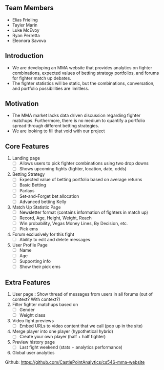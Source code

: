## Team Members
- Elias Frieling
- Tayler Marin
- Luke McEvoy
- Ryan Perretta
- Eleonora Savova

## Introduction

- We are developing an MMA website that provides analytics on fighter combinations, expected values of betting strategy portfolios, and forums for fighter match up debates. 
- The fighter statistics will be static, but the combinations, conversation, and portfolio possibilities are limitless.

## Motivation

- The MMA market lacks data driven discussion regarding fighter matchups. Furthermore, there is no medium to quantify a portfolio spread through different betting strategies.
- We are looking to fill that void with our project

## Core Features

1. Landing page
    - [ ] Allows users to pick fighter combinations using two drop downs
    - [ ] Shows upcoming fights (fighter, location, date, odds)
2. Betting Strategy
    - [ ] Expected value of betting portfolio based on average returns
    - [ ] Basic Betting
    - [ ] Parlays 
    - [ ] Set-and-Forget bet allocation
    - [ ] Advanced betting Kelly
3. Match Up Statistic Page
    - [ ] Newsletter format (contains information of fighters in match up)
    - [ ] Record, Age, Height, Weight, Reach
    - [ ] Win probability, Vegas Money Lines, By Decision, etc.
    - [ ] Pick ems
4. Forum exclusively for this fight
    - [ ] Ability to edit and delete messages
5. User Profile Page
    - [ ] Name
    - [ ] Age
    - [ ] Supporting info
    - [ ] Show their pick ems

## Extra Features

1. User page : Show thread of messages from users in all forums (out of context? With context?)
2. Filter fighter matchups based on
    - [ ] Gender
    - [ ] Weight class
3. Video fight previews
    - [ ] Embed URLs to video content that we call (pop up in the site)
4. Merge player into one player (hypothetical hybrid)
    - [ ] Create your own player (half + half fighter)
5. Preview history page
    - [ ] Last fight weekend (stats + analytics performance)
6. Global user analytics

Github: https://github.com/CastlePointAnalytics/cs546-mma-website



